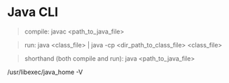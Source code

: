 # Java CLI

> compile: javac <path_to_java_file>

> run: java <class_file> | java -cp <dir_path_to_class_file> <class_file>

> shorthand (both compile and run): java <path_to_java_file>



/usr/libexec/java_home -V